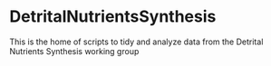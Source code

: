 # DetritalNutrientsSynthesis
This is the home of scripts to tidy and analyze data from the Detrital Nutrients Synthesis working group
